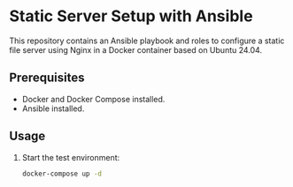 # Static Server Setup with Ansible

This repository contains an Ansible playbook and roles to configure a static file server using Nginx in a Docker container based on Ubuntu 24.04.

## Prerequisites
- Docker and Docker Compose installed.
- Ansible installed.

## Usage
1. Start the test environment:
   ```bash
   docker-compose up -d
